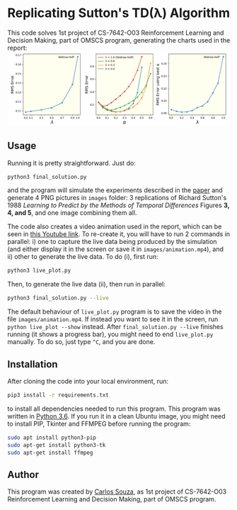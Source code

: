 # Replicating Sutton's TD(&lambda;) Algorithm
This code solves 1st project of CS-7642-O03 Reinforcement Learning and Decision Making, part of OMSCS program, generating the charts used in the report:
![Image](images/figure.png)

## Usage
Running it is pretty straightforward. Just do:
```bash
python3 final_solution.py
```
and the program will simulate the experiments described in the [paper](paper.pdf) and generate 4 PNG pictures in `images` folder: 3 replications of Richard Sutton's 1988 *Learning to Predict by the Methods of Temporal Differences*  Figures **3, 4, and 5**, and one image combining them all.

The code also creates a video animation used in the report, which can be seen in [this Youtube link](https://youtu.be/mBqyQpL8_Vc). To re-create it, you will have to run 2 commands in parallel: i) one to capture the live data being produced by the simulation (and either display it in the screen or save it in `images/animation.mp4`), and ii) other to generate the live data. To do (i), first run:
```bash
python3 live_plot.py
```
Then, to generate the live data (ii), then run in parallel:
```bash
python3 final_solution.py --live
```
The default behaviour of `live_plot.py` program is to save the video in the file `images/animation.mp4`. If instead you want to see it in the screen, run `python live_plot --show` instead. After `final_solution.py --live` finishes running (it shows a progress bar), you might need to end `live_plot.py` manually. To do so, just type `^C`, and you are done.

## Installation
After cloning the code into your local environment, run:
```bash
pip3 install -r requirements.txt
```
to install all dependencies needed to run this program. This program was written in [Python 3.6](https://www.python.org/). If you run it in a clean Ubuntu image, you might need to install PIP, Tkinter and FFMPEG before running the program:

```bash
sudo apt install python3-pip
sudo apt-get install python3-tk 
sudo apt-get install ffmpeg
```

## Author
This program was created by [Carlos Souza](mailto:souza@gatech.edu), as 1st project of CS-7642-O03 Reinforcement Learning and Decision Making, part of OMSCS program.